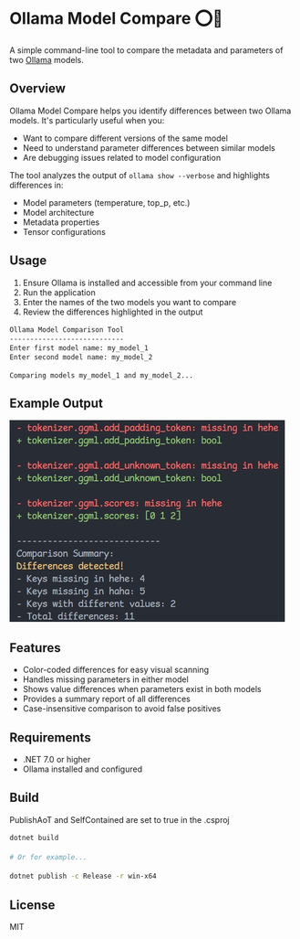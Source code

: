 # Ollama Model Compare ⭕🦙

A simple command-line tool to compare the metadata and parameters of two [Ollama](https://ollama.ai/) models.

## Overview

Ollama Model Compare helps you identify differences between two Ollama models. It's particularly useful when you:

- Want to compare different versions of the same model
- Need to understand parameter differences between similar models
- Are debugging issues related to model configuration

The tool analyzes the output of `ollama show --verbose` and highlights differences in:
- Model parameters (temperature, top_p, etc.)
- Model architecture
- Metadata properties
- Tensor configurations

## Usage

1. Ensure Ollama is installed and accessible from your command line
2. Run the application
3. Enter the names of the two models you want to compare
4. Review the differences highlighted in the output

```
Ollama Model Comparison Tool
----------------------------
Enter first model name: my_model_1
Enter second model name: my_model_2

Comparing models my_model_1 and my_model_2...
```

## Example Output

![Example comparison output](media/example.jpg)

## Features

- Color-coded differences for easy visual scanning
- Handles missing parameters in either model
- Shows value differences when parameters exist in both models
- Provides a summary report of all differences
- Case-insensitive comparison to avoid false positives

## Requirements

- .NET 7.0 or higher
- Ollama installed and configured

## Build

PublishAoT and SelfContained are set to true in the .csproj

```bash
dotnet build

# Or for example...

dotnet publish -c Release -r win-x64
```

## License

MIT
